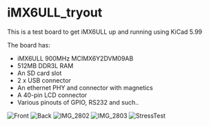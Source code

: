 # iMX6ULL_tryout

This is a test board to get iMX6ULL up and running using KiCad 5.99

The board has:

- iMX6ULL 900MHz MCIMX6Y2DVM09AB
- 512MB DDR3L RAM
- An SD card slot
- 2 x USB connector
- An ethernet PHY and connector with magnetics
- A 40-pin LCD connector
- Various pinouts of GPIO, RS232 and such..

![Front](https://user-images.githubusercontent.com/1615524/125273757-ede5a280-e315-11eb-91b3-11b6234fe676.png)
![Back](https://user-images.githubusercontent.com/1615524/125273766-efaf6600-e315-11eb-9836-31e78e2a3736.png)
![IMG_2802](https://user-images.githubusercontent.com/1615524/125273781-f3db8380-e315-11eb-83c1-436e037f1c4d.jpg)
![IMG_2803](https://user-images.githubusercontent.com/1615524/125273796-f76f0a80-e315-11eb-8ffd-b33c6c3840de.jpg)
![StressTest](https://user-images.githubusercontent.com/1615524/125620908-e0ea969a-c7eb-46ae-a57d-b31554712831.png)
